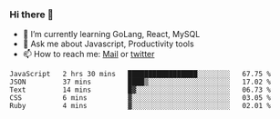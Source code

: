 ### Hi there 👋

- 🌱 I’m currently learning GoLang, React, MySQL
- 💬 Ask me about Javascript, Productivity tools 
- 📫 How to reach me: [Mail](mailto:kvaishak47@gmail.com) or [twitter](https://twitter.com/kvaish4k)

<!--START_SECTION:waka-->
```text
JavaScript   2 hrs 30 mins   █████████████████░░░░░░░░   67.75 % 
JSON         37 mins         ████▒░░░░░░░░░░░░░░░░░░░░   17.02 % 
Text         14 mins         █▓░░░░░░░░░░░░░░░░░░░░░░░   06.73 % 
CSS          6 mins          ▓░░░░░░░░░░░░░░░░░░░░░░░░   03.05 % 
Ruby         4 mins          ▓░░░░░░░░░░░░░░░░░░░░░░░░   02.01 % 
```
<!--END_SECTION:waka-->
